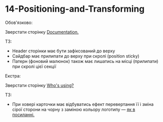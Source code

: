 # 14-Positioning-and-Transforming

Обов'язково:

Зверстати сторінку [Documentation.](https://www.figma.com/file/FP2fHfIElPk4J42DYQGuMw/position-transform) 

ТЗ:

- Header сторінки має бути зафіксований до верху
- Сайдбар має прилипати до верху при скролі (position sticky)
- Патерн (фоновий малюнок) також має лишатись на місці (прилипати) при скролі цієї секції

Екстра:

Зверстати сторінку [Who's using?](https://www.figma.com/file/FP2fHfIElPk4J42DYQGuMw/position-transform)

ТЗ:

- При ховері карточки має відбуватись ефект перевертання її і зміна сірої сторони на чорну з заміною кольору логотипу — [як в посиланні.](https://www.w3schools.com/howto/howto_css_flip_card.asp)